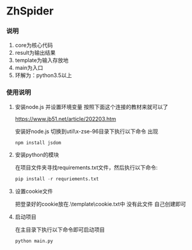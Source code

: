 # ZhSpider

### 说明
  1. core为核心代码
  2. result为输出结果
  3. template为输入存放地
  4. main为入口
  5. 环解为：python3.5以上

### 使用说明

1. 安装node.js 并设置环境变量 按照下面这个连接的教材来就可以了

    https://www.jb51.net/article/202203.htm

   安装好node.js  切换到util\x-zse-96目录下执行以下命令 出现

   ```vue
   npm install jsdom
   ```

2. 安装python的模块

   在项目文件夹寻找requirements.txt文件，然后执行以下命令:

   ```python
   pip install -r requriements.txt
   ```

3. 设置cookie文件

   把登录好的cookie放在.\template\cookie.txt中 没有此文件 自己创建即可

4. 启动项目

   在主目录下执行以下命令即可启动项目

   ```python
   python main.py
   ```

   